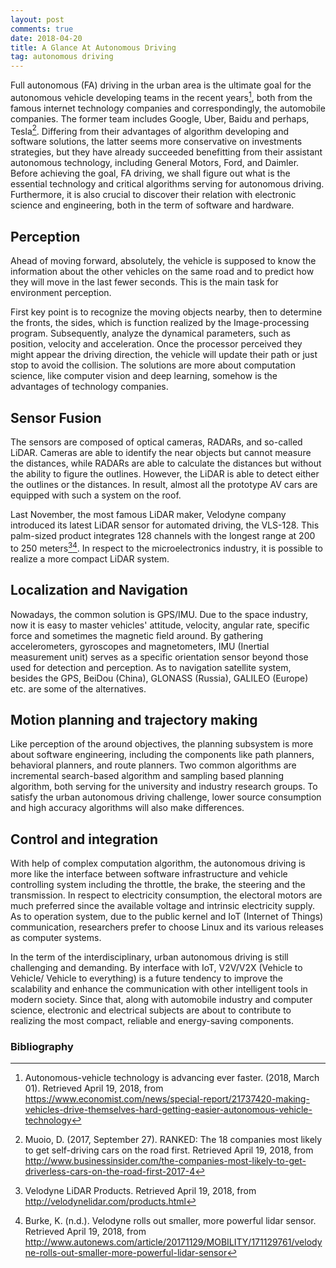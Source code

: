```yaml
---
layout: post
comments: true
date: 2018-04-20
title: A Glance At Autonomous Driving
tag: autonomous driving
---
```



Full autonomous (FA) driving in the urban area is the ultimate goal for the autonomous vehicle developing teams in the<!-- more --> recent years[^eco], both from the famous internet technology companies and correspondingly, the automobile companies. The former team includes Google, Uber, Baidu and perhaps, Tesla[^ran]. Differing from their advantages of algorithm developing and software solutions, the latter seems more conservative on investments strategies, but they have already succeeded benefitting from their assistant autonomous technology, including General Motors, Ford, and Daimler. Before achieving the goal, FA driving, we shall figure out what is the essential technology and critical algorithms serving for autonomous driving. Furthermore, it is also crucial to discover their relation with electronic science and engineering, both in the term of software and hardware.

## Perception

Ahead of moving forward, absolutely, the vehicle is supposed to know the information about the other vehicles on the same road and to predict how they will move in the last fewer seconds. This is the main task for environment perception. 

First key point is to recognize the moving objects nearby, then to determine the fronts, the sides, which is function realized by the Image-processing program. Subsequently, analyze the dynamical parameters, such as position, velocity and acceleration. Once the processor perceived they might appear the driving direction, the vehicle will update their path or just stop to avoid the collision. The solutions are more about computation science, like computer vision and deep learning, somehow is the advantages of technology companies.

## Sensor Fusion

The sensors are composed of optical cameras, RADARs, and so-called LiDAR. Cameras are able to identify the near objects but cannot measure the distances, while RADARs are able to calculate the distances but without the ability to figure the outlines. However, the LiDAR is able to detect either the outlines or the distances. In result, almost all the prototype AV cars are equipped with such a system on the roof.

Last November, the most famous LiDAR maker, Velodyne company introduced its latest LiDAR sensor for automated driving, the VLS-128. This palm-sized product integrates 128 channels with the longest range at 200 to 250 meters[^velo][^velo2]. In respect to the microelectronics industry, it is possible to realize a more compact LiDAR system.

## Localization and Navigation 

Nowadays, the common solution is GPS/IMU. Due to the space industry, now it is easy to master vehicles' attitude, velocity, angular rate, specific force and sometimes the magnetic field around. By gathering accelerometers, gyroscopes and magnetometers, IMU (Inertial measurement unit) serves as a specific orientation sensor beyond those used for detection and perception.  As to navigation satellite system, besides the GPS, BeiDou (China), GLONASS (Russia), GALILEO (Europe) etc. are some of the alternatives.

## Motion planning and trajectory making

Like perception of the around objectives, the planning subsystem is more about software engineering, including the components like path planners, behavioral planners, and route planners.  Two common algorithms are incremental search-based algorithm and sampling based planning algorithm, both serving for the university and industry research groups. To satisfy the urban autonomous driving challenge, lower source consumption and high accuracy algorithms will also make differences.

## Control and integration

With help of complex computation algorithm, the autonomous driving is more like the interface between software infrastructure and vehicle controlling system including the throttle, the brake, the steering and the transmission. In respect to electricity consumption, the electoral motors are much preferred since the available voltage and intrinsic electricity supply. As to operation system, due to the public kernel and IoT (Internet of Things) communication, researchers prefer to choose Linux and its various releases as computer systems.

In the term of the interdisciplinary, urban autonomous driving is still challenging and demanding. By interface with IoT, V2V/V2X (Vehicle to Vehicle/ Vehicle to everything) is a future tendency to improve the scalability and enhance the communication with other intelligent tools in modern society. Since that, along with automobile industry and computer science, electronic and electrical subjects are about to contribute to realizing the most compact, reliable and energy-saving components.

### Bibliography

[^eco]: Autonomous-vehicle technology is advancing ever faster. (2018, March 01). Retrieved April 19, 2018, from https://www.economist.com/news/special-report/21737420-making-vehicles-drive-themselves-hard-getting-easier-autonomous-vehicle-technology
[^ran]: Muoio, D. (2017, September 27). RANKED: The 18 companies most likely to get self-driving cars on the road first. Retrieved April 19, 2018, from http://www.businessinsider.com/the-companies-most-likely-to-get-driverless-cars-on-the-road-first-2017-4
[^velo]: Velodyne LiDAR Products. Retrieved April 19, 2018, from http://velodynelidar.com/products.html
[^velo2]: Burke, K. (n.d.). Velodyne rolls out smaller, more powerful lidar sensor. Retrieved April 19, 2018, from http://www.autonews.com/article/20171129/MOBILITY/171129761/velodyne-rolls-out-smaller-more-powerful-lidar-sensor
[^1]: Franke, U., Gavrila, D., Gorzig, S., Lindner, F., Puetzold, F., & Wohler, C. (1998). Autonomous driving goes downtown. IEEE Intelligent Systems, 13(6), 40-48. doi:10.1109/5254.736001

[^2]: Levinson, J., Askeland, J., Becker, J., Dolson, J., Held, D., Kammel, S., . . . Thrun, S. (2011). Towards fully autonomous driving: Systems and algorithms. 2011 IEEE Intelligent Vehicles Symposium (IV). doi:10.1109/ivs.2011.5940562
[^3]: Chris Urmson et al. (2008). Autonomous Driving in UrbanEnvironments: Boss and the Urban Challenge. Journal of Field Robotics 25(8), 425–466.
[^4]: Campbell, M., Egerstedt, M., How, J. P., & Murray, R. M. (2010). Autonomous driving in urban environments: Approaches, lessons and challenges. Philosophical Transactions of the Royal Society A: Mathematical, Physical and Engineering Sciences, 368(1928), 4649-4672. doi:10.1098/rsta.2010.0110
